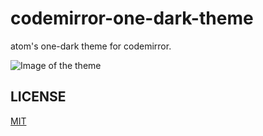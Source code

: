 # codemirror-one-dark-theme

atom's one-dark theme for codemirror.

![Image of the theme](https://raw.githubusercontent.com/Aerobird98/page/gh-pages/lib/img/codemirror-one-dark.PNG)

## LICENSE
[MIT](https://raw.githubusercontent.com/Aerobird98/codemirror-one-dark-theme/master/LICENSE)
